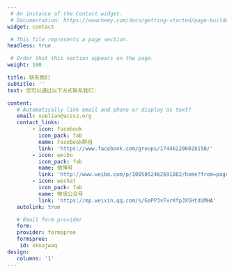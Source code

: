 ```yaml
---
 # An instance of the Contact widget.
 # Documentation: https://wowchemy.com/docs/getting-started/page-builder/
widget: contact

 # This file represents a page section.
headless: true

 # Order that this section appears on the page.
weight: 100

title: 联系我们
subtitle: ''
text: 您可以通过以下方式联系我们：

content:
   # Automatically link email and phone or display as text?
   email: xuelian@acssz.org
   contact_links:
        - icon: facebook
          icon_pack: fab
          name: Facebook群组
          link: 'https://www.facebook.com/groups/174462206028150/'
        - icon: weibo
          icon_pack: fab
          name: 微博号
          link: 'http://www.weibo.com/p/1005052462691882/home?from=page_100505&mod=TAB&is_hot=1'
        - icon: wechat
          icon_pack: fab
          name: 微信公众号
          link: 'https://mp.weixin.qq.com/s/GaPP3vFxrKfpJXSHtdiMHA'
   autolink: true

   # Email form provider
   form:
   provider: formspree
   formspree:
    id: xknajwaq
design:
   columns: '1'
---
```

